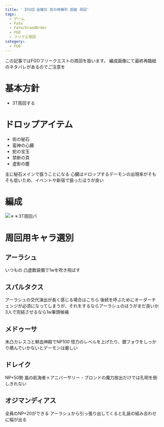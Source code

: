 ```yaml
---
title: '【FGO】金曜日 術の修練所 超級 周回'
tags:
  - ゲーム
  - Fate
  - Fate/GrandOrder
  - FGO
  - フリクエ周回
category:
  - FGO
---
```


この記事ではFGOフリークエストの周回を扱います。
編成画像にて最終再臨絵のネタバレがあるのでご注意を

<!-- more -->

# 基本方針

* 3T周回する

# ドロップアイテム

* 術の秘石
* 蛮神の心臓
* 蛇の宝玉
* 禁断の頁
* 虚影の塵

主に秘石メインで狙うことになる
心臓はドロップするデーモンの出現率がそもそも低いため、イベントや新宿で狙ったほうが良い

# 編成

![＊＊3T周回パ](.png "＊＊3T周回パ")

# 周回用キャラ選別

## アーラシュ

いつもの
凸虚数装備で1wを吹き飛ばす

## スパルタクス

アーラシュの交代演出が長く感じる場合はこちら
後続を呼ぶためにオーダーチェンジが必須になってしまうが、それをするならアーラシュのほうがまだ良いか
3人で完結させるなら1w筆頭候補

## メドゥーサ

未凸カレスコと鮮血神殿でNP100
怪力のレベルを上げたり、銀フォウをしっかり積んでいかないとデーモンは厳しい

## ドレイク

NP+50勢
嵐の航海者＋アニバーサリー・ブロンドの魔力放出だけでは孔明を倒しきれない

## オジマンディアス

全員のNP+20ができる
アーラシュから引っ張り出してくると礼装の組み合わせに幅が出る
